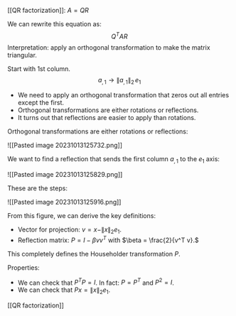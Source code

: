 [[QR factorization]]: $A = QR$

We can rewrite this equation as:
$$
Q^T A R
$$
Interpretation: apply an orthogonal transformation to make the matrix triangular.

Start with 1st column.
$$
a_{,1} \rightarrow \| a_{,1} \|_2 \, e_1
$$

- We need to apply an orthogonal transformation that zeros out all entries except the first.
- Orthogonal transformations are either rotations or reflections.
- It turns out that reflections are easier to apply than rotations.

Orthogonal transformations are either rotations or reflections:

![[Pasted image 20231013125732.png]]

We want to find a reflection that sends the first column $a_{,1}$ to the $e_1$ axis:

![[Pasted image 20231013125829.png]]

These are the steps:

![[Pasted image 20231013125916.png]]

From this figure, we can derive the key definitions:
- Vector for projection: $v = x - \|x\|_2 e_1$.
- Reflection matrix: $P = I - \beta vv^T$ with $\beta = \frac{2}{v^T v}.$

This completely defines the Householder transformation $P$.

Properties:
- We can check that $P^T P = I$. In fact: $P=P^T$ and $P^2 = I$.
- We can check that $Px = \|x\|_2 e_1$.

[[QR factorization]]